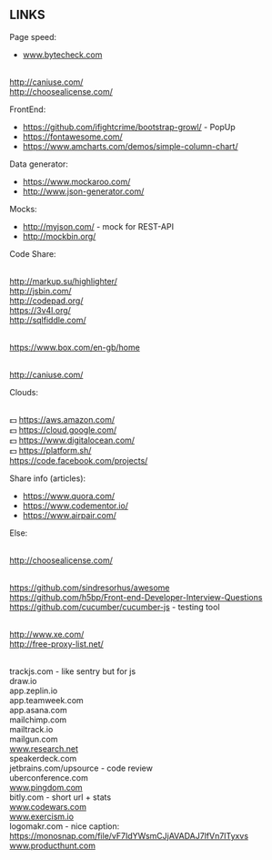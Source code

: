 LINKS
-

Page speed:

* www.bytecheck.com

<br> http://caniuse.com/
<br> http://choosealicense.com/

FrontEnd:

* https://github.com/ifightcrime/bootstrap-growl/ - PopUp
* https://fontawesome.com/
* https://www.amcharts.com/demos/simple-column-chart/

Data generator:

* https://www.mockaroo.com/
* http://www.json-generator.com/

Mocks:

* http://myjson.com/ - mock for REST-API
* http://mockbin.org/

Code Share:

<br> http://markup.su/highlighter/
<br> http://jsbin.com/
<br> http://codepad.org/
<br> https://3v4l.org/
<br> http://sqlfiddle.com/

<br> https://www.box.com/en-gb/home

<br> http://caniuse.com/

Clouds:

<br> 💵 https://aws.amazon.com/
<br> 💵 https://cloud.google.com/
<br> 💵 https://www.digitalocean.com/
<br> 💵 https://platform.sh/
<br> https://code.facebook.com/projects/

Share info (articles):

* https://www.quora.com/
* https://www.codementor.io/
* https://www.airpair.com/

Else:

<br> http://choosealicense.com/

<br> https://github.com/sindresorhus/awesome
<br> https://github.com/h5bp/Front-end-Developer-Interview-Questions
<br> https://github.com/cucumber/cucumber-js - testing tool

<br> http://www.xe.com/
<br> http://free-proxy-list.net/

<br> trackjs.com - like sentry but for js
<br> draw.io
<br> app.zeplin.io
<br> app.teamweek.com
<br> app.asana.com
<br> mailchimp.com
<br> mailtrack.io
<br> mailgun.com
<br> www.research.net
<br> speakerdeck.com
<br> jetbrains.com/upsource - code review
<br> uberconference.com
<br> www.pingdom.com
<br> bitly.com - short url + stats
<br> www.codewars.com
<br> www.exercism.io
<br> logomakr.com - nice caption: https://monosnap.com/file/vF7IdYWsmCJjAVADAJ7lfVn7ITyxvs
<br> www.producthunt.com
